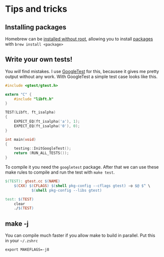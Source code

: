 # Tips and tricks

## Installing packages
Homebrew can be [installed without root][brew_noroot], allowing you to install [packages][brew_formulae] with `brew install <package>`

## Write your own tests!
You *will* find mistakes. I use [GoogleTest][gtest] for this, becausee it gives me pretty output without any work. With GoogleTest a simple test case looks like this.
```c
#include <gtest/gtest.h>

extern "C" {
	#include "libft.h"
}

TEST(Libft, ft_isalpha)
{
	EXPECT_EQ(ft_isalpha('a'), 1);
	EXPECT_EQ(ft_isalpha('0'), 0);
}

int	main(void)
{
	testing::InitGoogleTest();
	return (RUN_ALL_TESTS());
}
```
To compile it you need the `googletest` package. After that we can use these make rules to compile and run the test with `make test`.
```makefile
$(TEST): gtest.cc $(NAME)
	$(CXX) $(CFLAGS) $(shell pkg-config --cflags gtest) -o $@ $^ \
			$(shell pkg-config --libs gtest)

test: $(TEST)
	clear
	./$(TEST)
```

## make -j
You can compile much faster if you allow make to build in parallel. Put this in your `~/.zshrc`
```
export MAKEFLAGS=-j8
```

[brew_noroot]:		https://docs.brew.sh/Installation#untar-anywhere-unsupported
[brew_formulae]:	https://formulae.brew.sh/
[gtest]:			https://google.github.io/googletest/